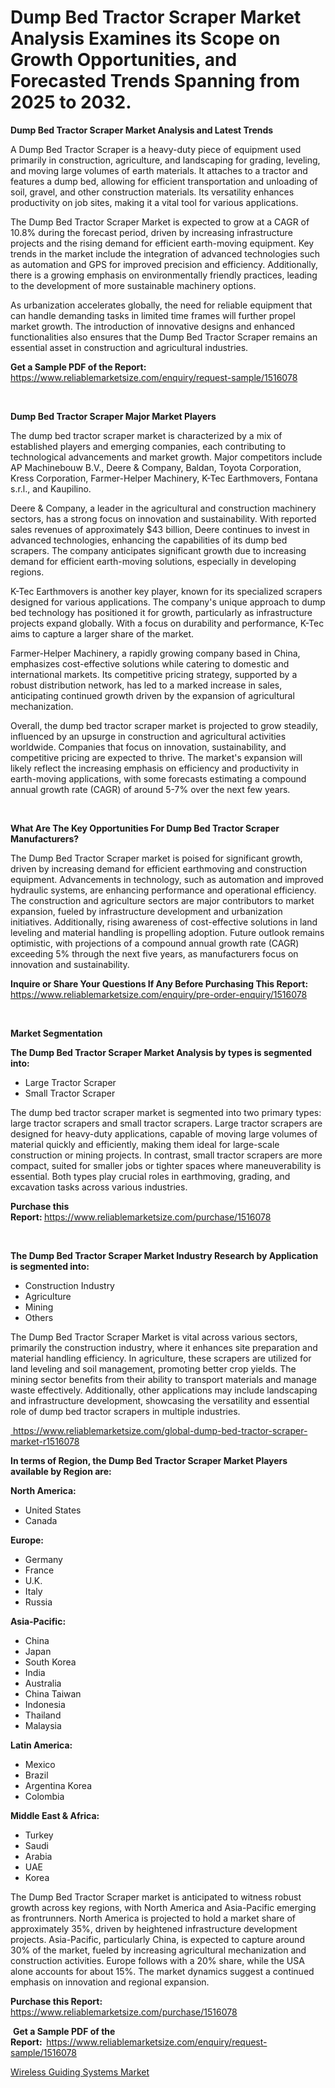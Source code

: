 <p><h1>Dump Bed Tractor Scraper Market Analysis Examines its Scope on Growth Opportunities, and Forecasted Trends Spanning from 2025 to 2032.</h1></p><p><strong>Dump Bed Tractor Scraper Market Analysis and Latest Trends</strong></p>
<p><p>A Dump Bed Tractor Scraper is a heavy-duty piece of equipment used primarily in construction, agriculture, and landscaping for grading, leveling, and moving large volumes of earth materials. It attaches to a tractor and features a dump bed, allowing for efficient transportation and unloading of soil, gravel, and other construction materials. Its versatility enhances productivity on job sites, making it a vital tool for various applications.</p><p>The Dump Bed Tractor Scraper Market is expected to grow at a CAGR of 10.8% during the forecast period, driven by increasing infrastructure projects and the rising demand for efficient earth-moving equipment. Key trends in the market include the integration of advanced technologies such as automation and GPS for improved precision and efficiency. Additionally, there is a growing emphasis on environmentally friendly practices, leading to the development of more sustainable machinery options.</p><p>As urbanization accelerates globally, the need for reliable equipment that can handle demanding tasks in limited time frames will further propel market growth. The introduction of innovative designs and enhanced functionalities also ensures that the Dump Bed Tractor Scraper remains an essential asset in construction and agricultural industries.</p></p>
<p><strong>Get a Sample PDF of the Report:&nbsp;</strong> <a href="https://www.reliablemarketsize.com/enquiry/request-sample/1516078?utm_campaign=1197&utm_medium=2&utm_source=Github&utm_content=ia&utm_term=18012025&utm_id=dump-bed-tractor-scraper">https://www.reliablemarketsize.com/enquiry/request-sample/1516078</a></p>
<p>&nbsp;</p>
<p><strong>Dump Bed Tractor Scraper Major Market Players</strong></p>
<p><p>The dump bed tractor scraper market is characterized by a mix of established players and emerging companies, each contributing to technological advancements and market growth. Major competitors include AP Machinebouw B.V., Deere & Company, Baldan, Toyota Corporation, Kress Corporation, Farmer-Helper Machinery, K-Tec Earthmovers, Fontana s.r.l., and Kaupilino.</p><p>Deere & Company, a leader in the agricultural and construction machinery sectors, has a strong focus on innovation and sustainability. With reported sales revenues of approximately $43 billion, Deere continues to invest in advanced technologies, enhancing the capabilities of its dump bed scrapers. The company anticipates significant growth due to increasing demand for efficient earth-moving solutions, especially in developing regions.</p><p>K-Tec Earthmovers is another key player, known for its specialized scrapers designed for various applications. The company's unique approach to dump bed technology has positioned it for growth, particularly as infrastructure projects expand globally. With a focus on durability and performance, K-Tec aims to capture a larger share of the market.</p><p>Farmer-Helper Machinery, a rapidly growing company based in China, emphasizes cost-effective solutions while catering to domestic and international markets. Its competitive pricing strategy, supported by a robust distribution network, has led to a marked increase in sales, anticipating continued growth driven by the expansion of agricultural mechanization.</p><p>Overall, the dump bed tractor scraper market is projected to grow steadily, influenced by an upsurge in construction and agricultural activities worldwide. Companies that focus on innovation, sustainability, and competitive pricing are expected to thrive. The market's expansion will likely reflect the increasing emphasis on efficiency and productivity in earth-moving applications, with some forecasts estimating a compound annual growth rate (CAGR) of around 5-7% over the next few years.</p></p>
<p>&nbsp;</p>
<p><strong>What Are The Key Opportunities For Dump Bed Tractor Scraper Manufacturers?</strong></p>
<p><p>The Dump Bed Tractor Scraper market is poised for significant growth, driven by increasing demand for efficient earthmoving and construction equipment. Advancements in technology, such as automation and improved hydraulic systems, are enhancing performance and operational efficiency. The construction and agriculture sectors are major contributors to market expansion, fueled by infrastructure development and urbanization initiatives. Additionally, rising awareness of cost-effective solutions in land leveling and material handling is propelling adoption. Future outlook remains optimistic, with projections of a compound annual growth rate (CAGR) exceeding 5% through the next five years, as manufacturers focus on innovation and sustainability.</p></p>
<p><strong>Inquire or Share Your Questions If Any Before Purchasing This Report:</strong> <a href="https://www.reliablemarketsize.com/enquiry/pre-order-enquiry/1516078?utm_campaign=1197&utm_medium=2&utm_source=Github&utm_content=ia&utm_term=18012025&utm_id=dump-bed-tractor-scraper">https://www.reliablemarketsize.com/enquiry/pre-order-enquiry/1516078</a></p>
<p>&nbsp;</p>
<p><strong>Market Segmentation</strong></p>
<p><strong>The Dump Bed Tractor Scraper Market Analysis by types is segmented into:</strong></p>
<p><ul><li>Large Tractor Scraper</li><li>Small Tractor Scraper</li></ul></p>
<p><p>The dump bed tractor scraper market is segmented into two primary types: large tractor scrapers and small tractor scrapers. Large tractor scrapers are designed for heavy-duty applications, capable of moving large volumes of material quickly and efficiently, making them ideal for large-scale construction or mining projects. In contrast, small tractor scrapers are more compact, suited for smaller jobs or tighter spaces where maneuverability is essential. Both types play crucial roles in earthmoving, grading, and excavation tasks across various industries.</p></p>
<p><strong>Purchase this Report:&nbsp;</strong><a href="https://www.reliablemarketsize.com/purchase/1516078?utm_campaign=1197&utm_medium=2&utm_source=Github&utm_content=ia&utm_term=18012025&utm_id=dump-bed-tractor-scraper">https://www.reliablemarketsize.com/purchase/1516078</a></p>
<p>&nbsp;</p>
<p><strong>The Dump Bed Tractor Scraper Market Industry Research by Application is segmented into:</strong></p>
<p><ul><li>Construction Industry</li><li>Agriculture</li><li>Mining</li><li>Others</li></ul></p>
<p><p>The Dump Bed Tractor Scraper Market is vital across various sectors, primarily the construction industry, where it enhances site preparation and material handling efficiency. In agriculture, these scrapers are utilized for land leveling and soil management, promoting better crop yields. The mining sector benefits from their ability to transport materials and manage waste effectively. Additionally, other applications may include landscaping and infrastructure development, showcasing the versatility and essential role of dump bed tractor scrapers in multiple industries.</p></p>
<p><a href="https://www.reliablemarketsize.com/global-dump-bed-tractor-scraper-market-r1516078?utm_campaign=1197&utm_medium=2&utm_source=Github&utm_content=ia&utm_term=18012025&utm_id=dump-bed-tractor-scraper">&nbsp;https://www.reliablemarketsize.com/global-dump-bed-tractor-scraper-market-r1516078</a></p>
<p><strong>In terms of Region, the Dump Bed Tractor Scraper Market Players available by Region are:</strong></p>
<p>
    <p> <strong> North America: </strong>
        <ul>
            <li>United States</li>
            <li>Canada</li>
        </ul>
        </p> 
    <p> <strong> Europe: </strong>
        <ul>
            <li>Germany</li>
            <li>France</li>
            <li>U.K.</li>
            <li>Italy</li>
            <li>Russia</li>
        </ul>
        </p> 
    <p> <strong> Asia-Pacific: </strong>
        <ul>
            <li>China</li>
            <li>Japan</li>
            <li>South Korea</li>
            <li>India</li>
            <li>Australia</li>
            <li>China Taiwan</li>
            <li>Indonesia</li>
            <li>Thailand</li>
            <li>Malaysia</li>
        </ul>
        </p> 
    <p> <strong> Latin America: </strong>
        <ul>
            <li>Mexico</li>
            <li>Brazil</li>
            <li>Argentina Korea</li>
            <li>Colombia</li>
        </ul>
        </p> 
    <p> <strong> Middle East & Africa: </strong>
        <ul>
            <li>Turkey</li>
            <li>Saudi</li>
            <li>Arabia</li>
            <li>UAE</li>
            <li>Korea</li>
        </ul>
    </p>
    </p>
<p><p>The Dump Bed Tractor Scraper market is anticipated to witness robust growth across key regions, with North America and Asia-Pacific emerging as frontrunners. North America is projected to hold a market share of approximately 35%, driven by heightened infrastructure development projects. Asia-Pacific, particularly China, is expected to capture around 30% of the market, fueled by increasing agricultural mechanization and construction activities. Europe follows with a 20% share, while the USA alone accounts for about 15%. The market dynamics suggest a continued emphasis on innovation and regional expansion.</p></p>
<p><strong>Purchase this Report: </strong><a href="https://www.reliablemarketsize.com/purchase/1516078?utm_campaign=1197&utm_medium=2&utm_source=Github&utm_content=ia&utm_term=18012025&utm_id=dump-bed-tractor-scraper">https://www.reliablemarketsize.com/purchase/1516078</a></p>
<p>&nbsp;<strong>Get a Sample PDF of the Report:&nbsp;&nbsp;</strong><a href="https://www.reliablemarketsize.com/enquiry/request-sample/1516078?utm_campaign=1197&utm_medium=2&utm_source=Github&utm_content=ia&utm_term=18012025&utm_id=dump-bed-tractor-scraper">https://www.reliablemarketsize.com/enquiry/request-sample/1516078</a></p>
<p><strong></strong></p>
<p><p><a href="https://github.com/prosalinda88/Market-Research-Report-List-7/blob/main/wireless-guiding-systems-market.md?utm_campaign=1197&utm_medium=2&utm_source=Github&utm_content=ia&utm_term=18012025&utm_id=dump-bed-tractor-scraper">Wireless Guiding Systems Market</a></p></p>